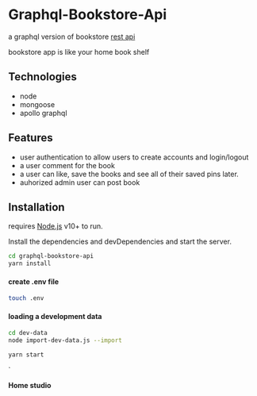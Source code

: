 # Graphql-Bookstore-Api

a graphql version of bookstore [rest api ](https://github.com/Yonasketema/bookstore-api)

bookstore app is like your home book shelf 

## Technologies

- node
- mongoose
- apollo graphql

## Features

- user authentication to allow users to create accounts and login/logout
- a user comment for the book 
- a user can like, save the books and see all of their saved pins later. 
- auhorized admin user can post book
 


 
## Installation

requires [Node.js](https://nodejs.org/) v10+ to run.

Install the dependencies and devDependencies and start the server.

```sh
cd graphql-bookstore-api
yarn install 
```
#### create .env file
```sh
touch .env
```

#### loading a development data 

```sh
cd dev-data
node import-dev-data.js --import
```
```sh
yarn start
```
 
  `

  

**Home studio**

